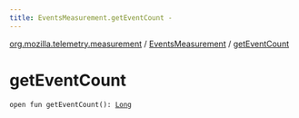 ```yaml
---
title: EventsMeasurement.getEventCount - 
---
```


[org.mozilla.telemetry.measurement](../index.html) / [EventsMeasurement](index.html) / [getEventCount](./get-event-count.html)

# getEventCount

`open fun getEventCount(): `[`Long`](https://kotlinlang.org/api/latest/jvm/stdlib/kotlin/-long/index.html)